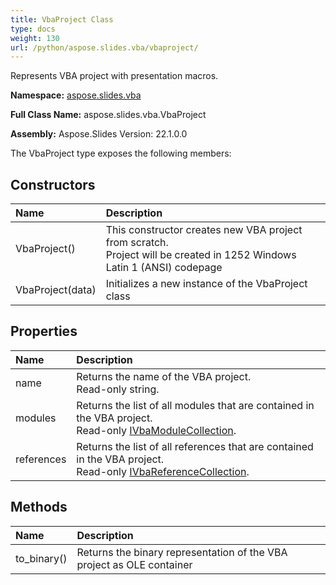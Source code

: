```yaml
---
title: VbaProject Class
type: docs
weight: 130
url: /python/aspose.slides.vba/vbaproject/
---
```


Represents VBA project with presentation macros.

**Namespace:** [aspose.slides.vba](/python/aspose.slides.vba/)

**Full Class Name:** aspose.slides.vba.VbaProject

**Assembly:**  Aspose.Slides Version: 22.1.0.0

The VbaProject type exposes the following members:
## **Constructors**
|**Name**|**Description**|
| :- | :- |
|VbaProject()|This constructor creates new VBA project from scratch.<br/>            Project will be created in 1252 Windows Latin 1 (ANSI) codepage|
|VbaProject(data)|Initializes a new instance of the VbaProject class|
## **Properties**
|**Name**|**Description**|
| :- | :- |
|name|Returns the name of the VBA project.<br/>            Read-only string.|
|modules|Returns the list of all modules that are contained in the VBA project.<br/>            Read-only [IVbaModuleCollection](/python/aspose.slides.vba/ivbamodulecollection/).|
|references|Returns the list of all references that are contained in the VBA project.<br/>            Read-only [IVbaReferenceCollection](/python/aspose.slides.vba/ivbareferencecollection/).|
## **Methods**
|**Name**|**Description**|
| :- | :- |
|to_binary()|Returns the binary representation of the VBA project as OLE container|
